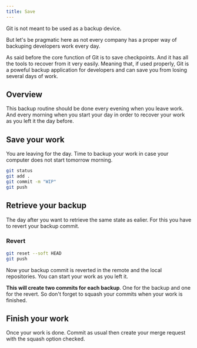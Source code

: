 ```yaml
---
title: Save
---
```


Git is not meant to be used as a backup device.

But let's be pragmatic here as not every company has a proper way of backuping developers work every day.

As said before the core function of Git is to save checkpoints. And it has all the tools to recover from it very easily.
Meaning that, if used properly, Git is a poweful backup application for developers and can save you from losing several days of work.

## Overview

This backup routine should be done every evening when you leave work.
And every morning when you start your day in order to recover your work as you left it the day before. 

## Save your work

You are leaving for the day. Time to backup your work in case your computer does not start tomorrow morning.

```bash
git status
git add .
git commit -m "WIP"
git push
```

## Retrieve your backup

The day after you want to retrieve the same state as ealier.
For this you have to revert your backup commit.

### Revert

```bash
git reset --soft HEAD
git push
```

Now your backup commit is reverted in the remote and the local repositories. You can start your work as you left it.

**This will create two commits for each backup**. One for the backup and one for the revert.
So don't forget to squash your commits when your work is finished.

## Finish your work

Once your work is done. Commit as usual then create your merge request with the squash option checked.

